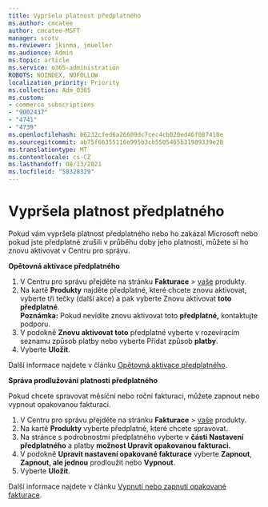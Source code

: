 ```yaml
---
title: Vypršela platnost předplatného
ms.author: cmcatee
author: cmcatee-MSFT
manager: scotv
ms.reviewer: jkinma, jmueller
ms.audience: Admin
ms.topic: article
ms.service: o365-administration
ROBOTS: NOINDEX, NOFOLLOW
localization_priority: Priority
ms.collection: Adm_O365
ms.custom:
- commerce_subscriptions
- "9002437"
- "4741"
- "4739"
ms.openlocfilehash: b6232cfed6a26609dc7cec4cb020ed46f087410e
ms.sourcegitcommit: ab75f66355116e995b3cb5505465b31989339e28
ms.translationtype: MT
ms.contentlocale: cs-CZ
ms.lasthandoff: 08/13/2021
ms.locfileid: "58328329"
---
```

# <a name="subscription-expired"></a>Vypršela platnost předplatného

Pokud vám vypršela platnost předplatného nebo ho zakázal Microsoft nebo pokud jste předplatné zrušili v průběhu doby jeho platnosti, můžete si ho znovu aktivovat v Centru pro správu.

**Opětovná aktivace předplatného**

1. V Centru pro správu přejděte na stránku **Fakturace**  >  [vaše](https://go.microsoft.com/fwlink/p/?linkid=842054) produkty.
2. Na kartě **Produkty** najděte předplatné, které chcete znovu aktivovat, vyberte tři tečky (další akce) a pak vyberte Znovu aktivovat **toto předplatné**.\
    **Poznámka:** Pokud nevidíte znovu aktivovat toto **předplatné,** kontaktujte podporu.
3. V podokně **Znovu aktivovat toto** předplatné vyberte v rozevíracím seznamu způsob platby nebo vyberte Přidat způsob **platby**.
4. Vyberte **Uložit**.

Další informace najdete v článku [Opětovná aktivace předplatného](https://docs.microsoft.com/microsoft-365/commerce/subscriptions/reactivate-your-subscription).

**Správa prodlužování platnosti předplatného**

Pokud chcete spravovat měsíční nebo roční fakturaci, můžete zapnout nebo vypnout opakovanou fakturaci.

1. V Centru pro správu přejděte na stránku **Fakturace**  >  [vaše](https://go.microsoft.com/fwlink/p/?linkid=842054) produkty.
2. Na kartě **Produkty** vyberte předplatné, které chcete spravovat.
3. Na stránce s podrobnostmi předplatného vyberte v **části Nastavení předplatného** a platby **možnost Upravit opakovanou fakturaci.**
4. V podokně **Upravit nastavení opakované fakturace** vyberte **Zapnout**, **Zapnout, ale jednou** prodloužit nebo **Vypnout**.
5. Vyberte **Uložit**.

Další informace najdete v článku [Vypnutí nebo zapnutí opakované fakturace](https://docs.microsoft.com/microsoft-365/commerce/subscriptions/renew-your-subscription#turn-recurring-billing-off-or-on).